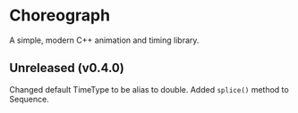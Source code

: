 # Choreograph

A simple, modern C++ animation and timing library.  

## Unreleased (v0.4.0)
Changed default TimeType to be alias to double.
Added `splice()` method to Sequence.
